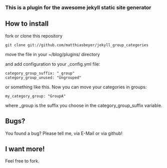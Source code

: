 ### This is a plugin for the awesome jekyll static site generator

How to install
--------------

fork or clone this repository

    git clone git://github.com/matthiasbeyer/jekyll_group_categories

move the file in your ~/blog/plugins/ directory

and add configuration to your _config.yml file:

    category_group_suffix: "_group"
    category_group_unused: "Ungrouped"

or something like this.
Now you can move your categories in groups:

    my_category_group: "GroupA"

where _group is the suffix you choose in the category_group_suffix variable.

Bugs?
-----

You found a bug? Please tell me, via E-Mail or via github!


I want more!
------------

Feel free to fork.

